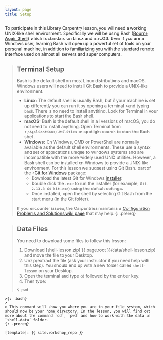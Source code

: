 ```yaml
---
layout: page
title: Setup
---
```


To participate in this Library Carpentry lesson, you will need a working UNIX-like shell environment.
Specifically we will be using Bash ([Bourne Again Shell](https://en.wikipedia.org/wiki/Bash_(Unix_shell))) which is standard on Linux and macOS.
Even if you are a Windows user, learning Bash will open up a powerful set of tools on your personal machine, in addition to familiarizing you with the standard remote interface used on almost all servers and super computers.

>## Terminal Setup
>
>Bash is the default shell on most Linux distributions and macOS.
>Windows users will need to install Git Bash to provide a UNIX-like environment.
>
>- **Linux:** The default shell is usually Bash, but if your machine is set up differently you can run it by opening a terminal >and typing `bash`.  There is no need to install anything. Look for Terminal in your applications to start the Bash shell.
>- **macOS:** Bash is the default shell in all versions of macOS, you do not need to install anything. Open Terminal from >`/Applications/Utilities` or spotlight search to start the Bash shell.
>- **Windows:** On Windows, CMD or PowerShell are normally available as the default shell environments. These use a syntax and set of applications unique to Windows systems and are incompatible with the more widely used UNIX utilities. However, a Bash shell can be installed on Windows to provide a UNIX-like environment. For this lesson we suggest using Git Bash, part of the >[Git for Windows](https://gitforwindows.org/) package:
>    - Download the latest Git for Windows [installer](https://gitforwindows.org/).
>    - Double click the `.exe` to run the installer (for example, `Git-2.13.3-64-bit.exe`) using the default settings.
>    - Once installed, open the shell by selecting Git Bash from the start menu (in the Git folder).
>
>If you encounter issues, the Carpentries maintains a [Configuration Problems and Solutions wiki page](https://github.com/carpentries/workshop-template/wiki/Configuration-Problems-and-Solutions) that may help.
{: .prereq}

>## Data Files
>
>You need to download some files to follow this lesson:
>
>1. Download [shell-lesson.zip]({{ page.root }}/data/shell-lesson.zip) and move the file to your Desktop.
>2. Unzip/extract the file (ask your instructor if you need help with this step). You should end up with a new folder called `shell-lesson` on your Desktop.
>3. Open the terminal and type `cd` followed by the <kbd>enter</kbd> key.
>4. Then type:
>
>~~~
>$ pwd
~~~~
>{: .bash}
>
> This command will show you where you are in your file system, which should now be your home directory. In the lesson, you will find out more about the command `cd`, `pwd` and how to work with the data in `shell-data` folder.
{: .prereq}

[template]: {{ site.workshop_repo }}
